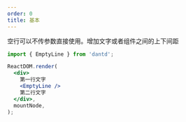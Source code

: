 ```yaml
---
order: 0
title: 基本
---
```


空行可以不传参数直接使用。增加文字或者组件之间的上下间距

```jsx
import { EmptyLine } from 'dantd';

ReactDOM.render(
  <div>
    第一行文字
    <EmptyLine />
    第二行文字
  </div>,
  mountNode,
);
```

